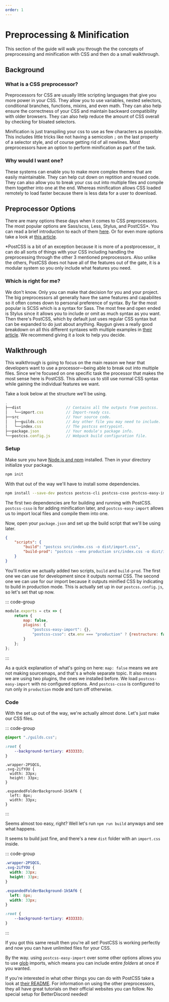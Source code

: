 ```yaml
---
order: 1
---
```


# Preprocessing & Minification

This section of the guide will walk you through the the concepts of preprocessing and minification with CSS and then do a small walkthrough.

## Background

### What is a CSS preprocessor?

Preprocessors for CSS are usually little scripting languages that give you more power in your CSS. They allow you to use variables, nested selectors, conditional branches, functions, mixins, and even math. They can also help ensure the correctness of your CSS and maintain backward compatibility with older browsers. They can also help reduce the amount of CSS overall by checking for bloated selectors.

Minification is just transpiling your css to use as few characters as possible. This includes little tricks like not having a semicolon `;` on the last property of a selector style, and of course getting rid of all newlines. Most preprocessors have an option to perform minification as part of the task.

### Why would I want one?

These systems can enable you to make more complex themes that are easily maintainable. They can help cut down on reptition and reused code. They can also allow you to break your css out into multiple files and compile them together into one at the end. Whereas minification allows CSS loaded remotely to load faster because there is less data for a user to download.

## Preprocessor Options

There are many options these days when it comes to CSS preprocessors. The most popular options are Sass/scss, Less, Stylus, and PostCSS*. You can read a brief introduction to each of them [here](https://www.bitdegree.org/tutorials/css-preprocessor/). Or for even more options take a look at [this article](https://www.sitepoint.com/6-current-options-css-preprocessors/).

*PostCSS is a bit of an exception because it is more of a postprocessor,, it can do all sorts of things with your CSS including handling the preprocessing through the other 3 mentioned preprocessors. Also unlike the others, PostCSS does not have all of the features out of the gate, it is a modular system so you only include what features you need.

### Which is right for me?

We don't know. Only you can make that decision for you and your project. The big preprocessors all generally have the same features and capabilites so it often comes down to personal preference of syntax. By far the most popular is SCSS which is a syntax for Sass. The most free and open ended is Stylus since it allows you to include or omit as much syntax as you want. Then there's PostCSS, which by default just uses regular CSS syntax but can be expanded to do just about anything. Raygun gives a really good breakdown on all this different syntaxes with multiple examples in [their article](https://raygun.com/blog/css-preprocessors-examples/). We recommend giving it a look to help you decide.

## Walkthrough

This walkthrough is going to focus on the main reason we hear that developers want to use a processor&mdash;being able to break out into multiple files. Since we're focused on one specific task the processor that makes the most sense here is PostCSS. This allows us to still use normal CSS syntax while gaining the individual features we want.

Take a look below at the structure we'll be using.

```js
.
├──dist                    // Contains all the outputs from postcss.
│   └──import.css          // Import-ready css.
├──src                     // Your source code.
│   ├──guilds.css          // Any other file you may need to include.
│   └──index.css           // The postcss entrypoint.
├──package.json            // Your module's package info.
└──postcss.config.js       // Webpack build configuration file.
```

### Setup

Make sure you have [Node.js and npm](https://nodejs.org/en) installed. Then in your directory initialize your package.

```bash
npm init
```

With that out of the way we'll have to install some dependencies.

```bash
npm install --save-dev postcss postcss-cli postcss-csso postcss-easy-import
```

The first two dependencies are for building and running with PostCSS. `postcss-csso` is for adding minification later, and `postcss-easy-import` allows us to import local files and compile them into one.

Now, open your `package.json` and set up the build script that we'll be using later.

```json
{
    "scripts": {
        "build": "postcss src/index.css -o dist/import.css",
        "build-prod": "postcss --env production src/index.css -o dist/import.css"
    }
}
```

You'll notice we actually added two scripts, `build` and `build-prod`. The first one we can use for development since it outputs normal CSS. The second one we can use for our import because it outputs minified CSS by indicating to build in production mode. This is actually set up in our `postcss.config.js`, so let's set that up now.

::: code-group
```js [postcss.config.js]
module.exports = ctx => {
    return {
        map: false,
        plugins: {
            "postcss-easy-import": {},
            "postcss-csso": ctx.env === "production" ? {restructure: false} : false
        }
    };
};
```
:::

As a quick explanation of what's going on here: `map: false` means we are not making sourcemaps, and that's a whole separate topic. It also means we are using two plugins, the ones we installed before. We load `postcss-easy-import` with no configured options. And `postcss-csso` is configured to run only in `production` mode and turn off otherwise.

### Code

With the set up out of the way, we're actually almost done. Let's just make our CSS files.

::: code-group

```css [src/index.css]
@import "./guilds.css";

:root {
    --background-tertiary: #333333;
}
```


```css:line-numbers [src/guilds.css]
.wrapper-2PSQCG,
.svg-2ifYOU {
  width: 33px;
  height: 33px;
}

.expandedFolderBackground-1kSAf6 {
  left: 8px;
  width: 33px;
}
```
:::

Seems almost too easy, right? Well let's run `npm run build` anyways and see what happens.

It seems to build just fine, and there's a new `dist` folder with an `import.css` inside.

::: code-group
```css [dist/import.css]
.wrapper-2PSQCG,
.svg-2ifYOU {
  width: 33px;
  height: 33px;
}

.expandedFolderBackground-1kSAf6 {
  left: 8px;
  width: 33px;
}

:root {
    --background-tertiary: #333333;
}
```
:::

If you got this same result then you're all set! PostCSS is working perfectly and now you can have unlimited files for your CSS.

By the way. using `postcss-easy-import` over some other options allows you to use [glob](https://en.wikipedia.org/wiki/Glob_(programming)) imports, which means you can include entire *folders* at once if you wanted.

If you're interested in what other things you can do with PostCSS take a look at [their README](https://github.com/postcss/postcss). For information on using the other preprocessors, they all have great tutorials on their official websites you can follow. No special setup for BetterDiscord needed!